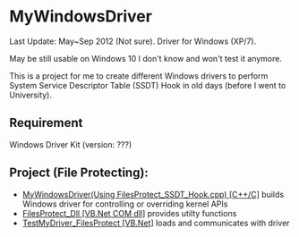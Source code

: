 # MyWindowsDriver
Last Update: May~Sep 2012 (Not sure). Driver for Windows (XP/7).

May be still usable on Windows 10 I don't know and won't test it anymore.

This is a project for me to create different Windows drivers to perform System Service Descriptor Table (SSDT) Hook in old days (before I went to University).

## Requirement
Windows Driver Kit (version: ???)

## Project (File Protecting):  
- [MyWindowsDriver(Using FilesProtect_SSDT_Hook.cpp) [C++/C]](https://github.com/chunkitmax/MyWindowsDriver) builds Windows driver for controlling or overriding kernel APIs
- [FilesProtect_Dll [VB.Net COM dll]](https://github.com/chunkitmax/TestMyDriver_FilesProtect) provides utilty functions
- [TestMyDriver_FilesProtect [VB.Net]](https://github.com/chunkitmax/TestMyDriver_FilesProtect) loads and communicates with driver
